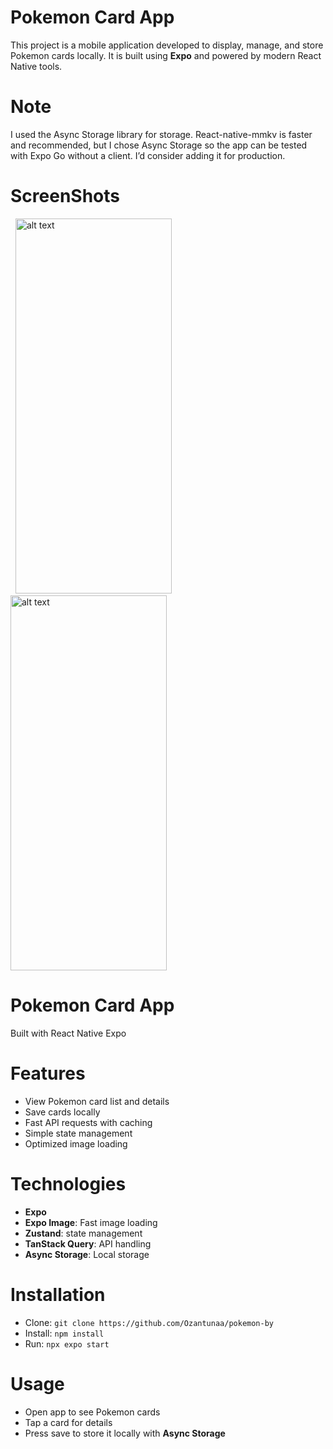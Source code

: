 # Pokemon Card App

This project is a mobile application developed to display, manage, and store Pokemon cards locally. It is built using **Expo** and powered by modern React Native tools.

# Note
I used the Async Storage library for storage. React-native-mmkv is faster and recommended, but I chose Async Storage so the app can be tested with Expo Go without a client. I’d consider adding it for production.

# ScreenShots

<p float="left"> 
<img src="https://github.com/user-attachments/assets/1a0115e4-bcc2-4214-a2a3-caa4474d849a" alt="alt text" width="250" height="600">
<img src="https://github.com/user-attachments/assets/b565dece-fd97-48be-8c48-86b6b16a1a9b" alt="alt text" width="250" height="600">

</p>

# Pokemon Card App

Built with React Native Expo

# Features
- View Pokemon card list and details
- Save cards locally
- Fast API requests with caching
- Simple state management
- Optimized image loading

# Technologies
- **Expo**
- **Expo Image**: Fast image loading
- **Zustand**: state management
- **TanStack Query**: API handling
- **Async Storage**: Local storage

# Installation
- Clone: `git clone https://github.com/Ozantunaa/pokemon-by`
- Install: `npm install`
- Run: `npx expo start`

# Usage
- Open app to see Pokemon cards
- Tap a card for details
- Press save to store it locally with **Async Storage**
